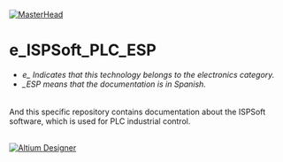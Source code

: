 
<h6 align="justify"></h6>

[![MasterHead](http://dicer0.com/wp-content/uploads/2023/09/ISPSoft-di_cer0-Banner.png)](https://dicer0.com/#skills)
# e_ISPSoft_PLC_ESP
<h6 align="justify">
  <ul>
    <li>e_ Indicates that this technology belongs to the electronics category.</li>
    <li>_ESP means that the documentation is in Spanish.</li>
  </ul>
</h6>
And this specific repository contains documentation about the ISPSoft software, which is used for PLC industrial control.
&nbsp;
<br/>
&nbsp;

[![Altium Designer](http://dicer0.com/wp-content/uploads/2024/05/e_ISPSoft_PLC_MkII.png)](https://dicer0.com/#skills)
